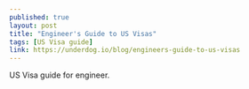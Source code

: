 ```yaml
---
published: true
layout: post
title: "Engineer's Guide to US Visas"
tags: [US Visa guide]
link: https://underdog.io/blog/engineers-guide-to-us-visas
---
```


US Visa guide for engineer.
